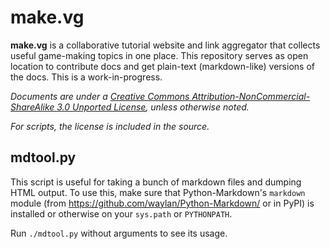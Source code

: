 make.vg
=======

**make.vg** is a collaborative tutorial website and link aggregator that collects useful game-making topics in one place.
This repository serves as open location to contribute docs and get plain-text (markdown-like) versions of the docs. This is a work-in-progress.

*Documents are under a [Creative Commons Attribution-NonCommercial-ShareAlike 3.0 Unported License](http://creativecommons.org/licenses/by-nc-sa/3.0/), unless otherwise noted.*

*For scripts, the license is included in the source.*

mdtool.py
---------
This script is useful for taking a bunch of markdown files and dumping HTML output. To use this, make sure that Python-Markdown's `markdown` module (from https://github.com/waylan/Python-Markdown/ or in PyPI) is installed or otherwise on your `sys.path` or `PYTHONPATH`.

Run `./mdtool.py` without arguments to see its usage.